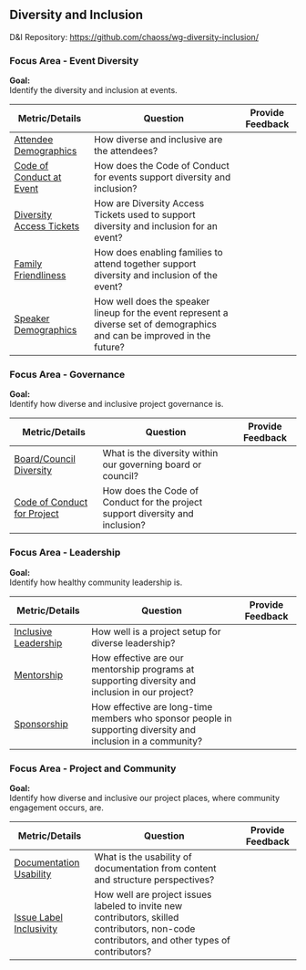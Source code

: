 ## Diversity and Inclusion
D\&I Repository: https://github.com/chaoss/wg-diversity-inclusion/

### Focus Area - Event Diversity

**Goal:**  
Identify the diversity and inclusion at events.

<div>
<table>
  <thead><tr><th>Metric/Details</th><th>Question</th><th>Provide Feedback</th></tr></thead>
<tbody>
  <tr><td><a href="https://chaoss.community/metric-attendee-demographics/">Attendee Demographics</a></td><td>How diverse and inclusive are the attendees?</td><td></td></tr>
  <tr><td><a href="https://chaoss.community/metric-code-of-conduct-at-event/">Code of Conduct at Event</a></td><td>How does the Code of Conduct for events support diversity and inclusion?</td><td></td></tr>
  <tr><td><a href="https://chaoss.community/metric-diversity-access-tickets/">Diversity Access Tickets</a></td><td>How are Diversity Access Tickets used to support diversity and inclusion for an event?</td><td></td></tr>
  <tr><td><a href="https://chaoss.community/metric-family-friendliness/">Family Friendliness</a></td><td>How does enabling families to attend together support diversity and inclusion of the event?</td><td></td></tr>
  <tr><td><a href="https://chaoss.community/metric-speaker-demographics/">Speaker Demographics</a></td><td>How well does the speaker lineup for the event represent a diverse set of demographics and can be improved in the future?</td><td></td></tr>
</tbody>
</table>
</div>


### Focus Area - Governance

**Goal:**  
Identify how diverse and inclusive project governance is.

<div>
<table>
  <thead><tr><th>Metric/Details</th><th>Question</th><th>Provide Feedback</th></tr></thead>
<tbody>
  <tr><td><a href="https://chaoss.community/metric-board-council-diversity/">Board/Council Diversity</a></td><td>What is the diversity within our governing board or council?</td><td></td></tr>
  <tr><td><a href="https://chaoss.community/metric-code-of-conduct/">Code of Conduct for Project</a></td><td>How does the Code of Conduct for the project support diversity and inclusion?</td><td></td></tr>
</tbody>
</table>
</div>

### Focus Area - Leadership

**Goal:**  
Identify how healthy community leadership is.

<div>
<table>
  <thead><tr><th>Metric/Details</th><th>Question</th><th>Provide Feedback</th></tr></thead>
<tbody>
  <tr><td><a href="https://chaoss.community/metric-inclusive-leadership/">Inclusive Leadership</a></td><td>How well is a project setup for diverse leadership?</td><td></td></tr>
  <tr><td><a href="https://chaoss.community/metric-mentorship/">Mentorship</a></td><td>How effective are our mentorship programs at supporting diversity and inclusion in our project?</td><td></td></tr>
  <tr><td><a href="https://chaoss.community/metric-sponsorship/">Sponsorship</a></td><td>How effective are long-time members who sponsor people in supporting diversity and inclusion in a community?</td><td></td></tr>
</tbody>
</table>
</div>

### Focus Area - Project and Community

**Goal:**  
Identify how diverse and inclusive our project places, where community engagement occurs, are.

<div>
<table>
  <thead><tr><th>Metric/Details</th><th>Question</th><th>Provide Feedback</th></tr></thead>
<tbody>
  <tr><td><a href="https://chaoss.community/metric-documentation-usability/">Documentation Usability</a></td><td>What is the usability of documentation from content and structure perspectives?</td><td></td></tr>
  <tr><td><a href="https://chaoss.community/metric-issue-label-inclusivity/">Issue Label Inclusivity</td><td>How well are project issues labeled to invite new contributors, skilled contributors, non-code contributors, and other types of contributors?</td><td></td></tr>
</tbody>
</table>
</div>
